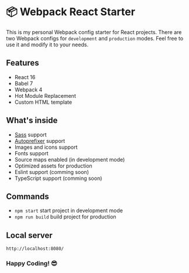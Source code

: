 # 📦 Webpack React Starter

This is my personal Webpack config starter for React projects. There are two Webpack configs for `development` and `production` modes. Feel free to use it and modify it to your needs.

## Features
- React 16
- Babel 7
- Webpack 4
- Hot Module Replacement
- Custom HTML template

## What's inside
- [Sass](https://sass-lang.com/) support
- [Autoprefixer](https://github.com/postcss/autoprefixer) support
- Images and icons support
- Fonts support
- Source maps enabled (in development mode)
- Optimized assets for production
- Eslint support (comming soon)
- TypeScript support (comming soon)

## Commands
- `npm start` start project in development mode
- `npm run build` build project for production

## Local server
`http://localhost:8080/`

### Happy Coding! 😎
